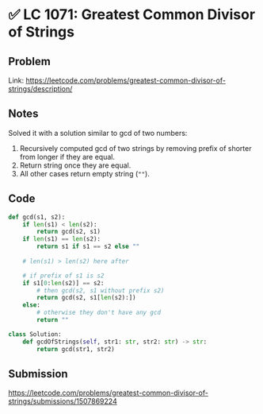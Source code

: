 
# ✅ LC 1071: Greatest Common Divisor of Strings

## Problem
Link: https://leetcode.com/problems/greatest-common-divisor-of-strings/description/

## Notes
Solved it with a solution similar to gcd of two numbers:
1. Recursively computed gcd of two strings by removing prefix of shorter from longer if they are equal.
2. Return string once they are equal.
3. All other cases return empty string (`""`).

## Code
```python
def gcd(s1, s2):
    if len(s1) < len(s2):
        return gcd(s2, s1)
    if len(s1) == len(s2):
        return s1 if s1 == s2 else ""
    
    # len(s1) > len(s2) here after

    # if prefix of s1 is s2
    if s1[0:len(s2)] == s2:
        # then gcd(s2, s1 without prefix s2)
        return gcd(s2, s1[len(s2):])
    else:
        # otherwise they don't have any gcd
        return ""

class Solution:
    def gcdOfStrings(self, str1: str, str2: str) -> str:
        return gcd(str1, str2)
```

## Submission

https://leetcode.com/problems/greatest-common-divisor-of-strings/submissions/1507869224
